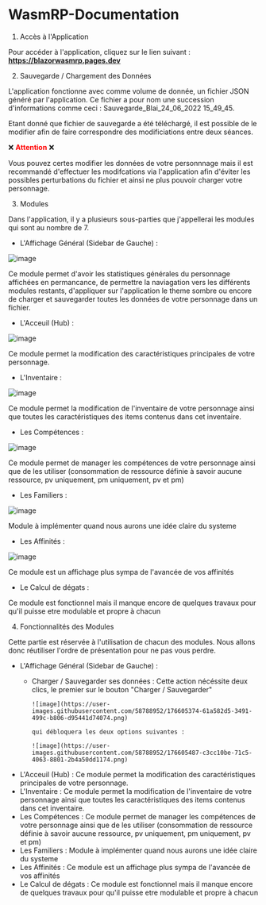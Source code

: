 # WasmRP-Documentation

1. Accès à l'Application

Pour accéder à l'application, cliquez sur le lien suivant : <span style="font-weight:bolder;">https://blazorwasmrp.pages.dev</span>

2. Sauvegarde / Chargement des Données

L'application fonctionne avec comme volume de donnée, un fichier JSON généré par l'application. Ce fichier a pour nom une succession d'informations comme ceci : Sauvegarde_Blai_24_06_2022 15_49_45.

Etant donné que fichier de sauvegarde a été téléchargé, il est possible de le modifier afin de faire correspondre des modificiations entre deux séances.

❌ <span style="color: red; font-weight: bolder;">**Attention**</span> ❌

Vous pouvez certes modifier les données de votre personnnage mais il est recommandé d'effectuer les modifcations via l'application afin d'éviter les possibles perturbations du fichier et ainsi ne plus pouvoir charger votre personnage.


3. Modules

Dans l'application, il y a plusieurs sous-parties que j'appellerai les modules qui sont au nombre de 7.

- L'Affichage Général (Sidebar de Gauche) : 

![image](https://user-images.githubusercontent.com/58788952/176604492-442bbb79-4828-42bf-8888-03be592491d3.png)

Ce module permet d'avoir les statistiques générales du personnage affichées en permancance, de permettre la naviagation vers les différents modules restants, d'appliquer sur l'application le theme sombre ou encore de charger et sauvegarder toutes les données de votre personnage dans un fichier.

- L'Acceuil (Hub) : 

![image](https://user-images.githubusercontent.com/58788952/176604744-fc9081f8-2fe9-45b1-b1af-576e8c8231da.png)

Ce module permet la modification des caractéristiques principales de votre personnage.

- L'Inventaire : 

![image](https://user-images.githubusercontent.com/58788952/176604898-a8223124-e7e9-4ec6-b11d-f70d91ef3693.png)

Ce module permet la modification de l'inventaire de votre personnage ainsi que toutes les caractéristiques des items contenus dans cet inventaire.

- Les Compétences : 

![image](https://user-images.githubusercontent.com/58788952/176605000-b7ab100f-0bf6-44b8-9ee0-d7ce67cf2a7f.png)

Ce module permet de manager les compétences de votre personnage ainsi que de les utiliser (consommation de ressource définie à savoir aucune ressource, pv uniquement, pm uniquement, pv et pm)

- Les Familiers : 

![image](https://user-images.githubusercontent.com/58788952/176605099-121c9a51-d282-41a6-b495-93de9ffe2bbb.png)

Module à implémenter quand nous aurons une idée claire du systeme

- Les Affinités : 

![image](https://user-images.githubusercontent.com/58788952/176605157-494f58fc-abc3-4ff7-b9d1-6c8226fbc7f5.png)

Ce module est un affichage plus sympa de l'avancée de vos affinités

- Le Calcul de dégats : 

Ce module est fonctionnel mais il manque encore de quelques travaux pour qu'il puisse etre modulable et propre à chacun

4. Fonctionnalités des Modules

Cette partie est réservée à l'utilisation de chacun des modules. Nous allons donc réutiliser l'ordre de présentation pour ne pas vous perdre.

- L'Affichage Général (Sidebar de Gauche) : 
    *   Charger / Sauvegarder ses données :
            Cette action nécéssite deux clics, le premier sur le bouton "Charger / Sauvegarder"
            
            ![image](https://user-images.githubusercontent.com/58788952/176605374-61a582d5-3491-499c-b806-d95441d74074.png)
            
            qui débloquera les deux options suivantes :
            
            ![image](https://user-images.githubusercontent.com/58788952/176605487-c3cc10be-71c5-4063-8801-2b4a50dd1174.png)

- L'Acceuil (Hub) : Ce module permet la modification des caractéristiques principales de votre personnage.
- L'Inventaire : Ce module permet la modification de l'inventaire de votre personnage ainsi que toutes les caractéristiques des items contenus dans cet inventaire.
- Les Compétences : Ce module permet de manager les compétences de votre personnage ainsi que de les utiliser (consommation de ressource définie à savoir aucune ressource, pv uniquement, pm uniquement, pv et pm)
- Les Familiers : Module à implémenter quand nous aurons une idée claire du systeme
- Les Affinités : Ce module est un affichage plus sympa de l'avancée de vos affinités
- Le Calcul de dégats : Ce module est fonctionnel mais il manque encore de quelques travaux pour qu'il puisse etre modulable et propre à chacun



